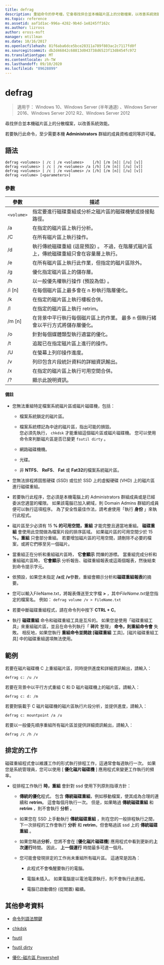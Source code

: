 ```yaml
---
title: defrag
description: 重組命令的參考檔，它會尋找併合並本機磁片區上的分散檔案，以改善系統效能。
ms.topic: reference
ms.assetid: aaf1d1ac-996a-4282-9b4d-1e8245ff162c
ms.author: lizross
author: eross-msft
manager: mtillman
ms.date: 10/16/2017
ms.openlocfilehash: 81f6aba6dce5bce28311a789f803ac2c7117fd0f
ms.sourcegitcommit: db2d46842c68813d043738d6523f13d8454fc972
ms.translationtype: MT
ms.contentlocale: zh-TW
ms.lasthandoff: 09/10/2020
ms.locfileid: "89628899"
---
```

# <a name="defrag"></a>defrag

> 適用于： Windows 10、Windows Server (半年通道) 、Windows Server 2016、Windows Server 2012 R2、Windows Server 2012

尋找併合並本機磁片區上的分散檔案，以改善系統效能。

若要執行此命令，至少需要本機 **Administrators** 群組的成員資格或同等許可權。

## <a name="syntax"></a>語法

```
defrag <volumes> | /c | /e <volumes>    [/h] [/m [n]| [/u] [v]]
defrag <volumes> | /c | /e <volumes> /a [/h] [/m [n]| [/u] [v]]
defrag <volumes> | /c | /e <volumes> /x [/h] [/m [n]| [/u] [v]]
defrag <volume> [<parameters>]
```

### <a name="parameters"></a>參數

| 參數 | 描述 |
| --------- | ----------- |
| `<volume>` | 指定要進行磁碟重組或分析之磁片區的磁碟機號或掛接點路徑。 |
| /a | 在指定的磁片區上執行分析。 |
| /C | 在所有磁片區上執行操作。 |
| /d | 執行傳統磁碟重組 (這是預設) 。 不過，在階層式磁片區上，傳統磁碟重組只會在容量層上執行。 |
| /e | 在所有磁片區上執行此作業，但指定的磁片區除外。 |
| /g | 優化指定磁片區上的儲存層。 |
| /h | 以一般優先權執行操作 (預設為低) 。 |
| /i [n] | 在每個磁片區上最多會在 n 秒執行階層優化。 |
| /k | 在指定的磁片區上執行樓板合併。 |
| /l | 在指定的磁片區上執行 retrim。 |
| /m [n] | 在背景中平行執行每個磁片區上的作業。 最多 n 個執行緒會以平行方式將儲存層優化。 |
| /o | 針對每個媒體類型執行適當的優化。 |
| /t | 追蹤已在指定磁片區上進行的操作。 |
| /U | 在螢幕上列印操作進度。 |
| /v | 列印包含片段統計資料的詳細資訊輸出。 |
| /x | 在指定的磁片區上執行可用空間合併。 |
| /? | 顯示此說明資訊。 |

#### <a name="remarks"></a>備註

- 您無法重組特定檔案系統磁片區或磁片磁碟機，包括：

  - 檔案系統鎖定的磁片區。

  - 檔案系統標記為中途的磁片區，指出可能的損毀。<br>您必須先執行， `chkdsk` 才能重組這個磁片區或磁片磁碟機。 您可以使用命令來判斷磁片區是否已變更 `fsutil dirty` 。

  - 網路磁碟機機。

  - 光碟。

  - 非 **NTFS**、 **ReFS**、 **Fat** 或 **Fat32**的檔案系統磁片區。

- 您無法排程將固態硬碟 (SSD) 或位於 SSD 上的虛擬硬碟 (VHD) 上的磁片區進行磁碟重組。

- 若要執行此程序，您必須是本機電腦上的 Administrators 群組成員或是已經委派您適當的權限。 如果該電腦已加入網域，則 Domain Admins 群組的成員便可以執行這項程序。 為了安全性最佳作法，請考慮使用「執行 **身份** 」來執行此程式。

- 磁片區至少必須有 15 **% 的可用空間，重組** 才能完整且適當地重組。 **磁碟重組** 會使用此空間做為檔案片段的排序區域。 如果磁片區的可用空間少於 15 **%，重組** 只會部分重組。 若要增加磁片區的可用空間，請刪除不必要的檔案，或將它們移至另一個磁片。

- 當重組正在分析和重組磁片區時， **它會顯示** 閃爍的游標。 當重組完成分析和重組磁片區時， **它會顯示** 分析報告、磁碟重組報表或這兩個報表，然後結束到命令提示字元。

- 依預設，如果您未指定 **/a**或 **/v**參數，重組會顯示分析和**磁碟重組報表**的摘要。

- 您可以輸入FileName.txt，將報表傳送至文字檔 **>** <em> </em>，其中*FileName.txt*是您指定的檔案名。 例如： `defrag volume /v > FileName.txt`

- 若要中斷磁碟重組程式，請在命令列中按下 **CTRL + C**。

- 執行 **磁碟重組** 命令和磁碟重組工具是互斥的。 如果您是使用「磁碟重組工具」來重組磁片區，並且在命令列執行「 **碎片** 整理」 **命令，則重組命令會** 失敗。 相反地，如果您執行 **重組命令並開啟 [磁碟重組** 工具]，[磁片磁碟重組工具] 中的磁碟重組選項無法使用。

## <a name="examples"></a>範例

若要在磁片磁碟機 C 上重組磁片區，同時提供進度和詳細資訊輸出，請輸入：

```
defrag c: /u /v
```

若要在背景中以平行方式重組 C 和 D 磁片磁碟機上的磁片區，請輸入：

```
defrag c: d: /m
```

若要對裝載于 C 磁片磁碟機的磁片區執行片段分析，並提供進度，請輸入：

```
defrag c: mountpoint /a /u
```

若要以一般優先順序重組所有磁片區並提供詳細資訊輸出，請輸入：

```
defrag /c /h /v
```

## <a name="scheduled-task"></a>排定的工作

磁碟重組程式會以維護工作的形式執行排程工作，這通常會每週執行一次。 如果您是系統管理員，您可以使用 [ **優化磁片磁碟機** ] 應用程式來變更工作執行的頻率。

- 從排程工作執行 **時，重組** 會針對 ssd 使用下列原則指導方針：

  - **傳統的優化**程式。 包含 **傳統磁碟重組**，例如移動檔案，使其成為合理的連續和 **retrim**。 這會每個月執行一次。 但是，如果略過 **傳統磁碟重組** 和 **retrim** ，則不會執行 **分析** 。

  - 如果您在 SSD 上手動執行 **傳統磁碟重組** ，則在您的一般排程執行之間，下一次排程的工作會執行 **分析** 和 **retrim**，但會略過該 ssd 上的 **傳統磁碟重組** 。

  - 如果您略過**分析**，您將不會在 [**優化磁片磁碟機**] 應用程式中看到更新的**上次運行**時間。 因此， **上一個運行** 時間最多可達一個月。

  - 您可能會發現排定的工作尚未重組所有磁片區。 這通常是因為：

    - 此程式不會喚醒要執行的電腦。

    - 電腦未插入。 如果電腦是以電池電源執行，則不會執行此進程。

    - 電腦已啟動備份 (從閒置) 繼續。

## <a name="additional-references"></a>其他參考資料

- [命令列語法關鍵](command-line-syntax-key.md)

- [chkdsk](chkdsk.md)

- [fsutil](fsutil.md)

- [fsutil dirty](fsutil-dirty.md)

- [優化-磁片區 Powershell](/powershell/module/storage/optimize-volume?view=win10-ps)
